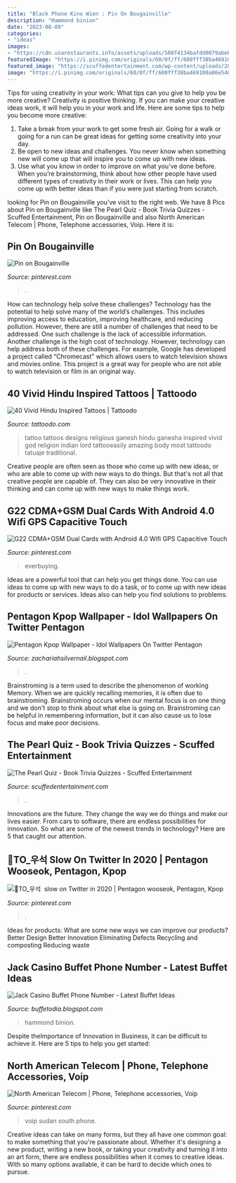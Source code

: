 ```yaml
---
title: "Black Phone Kino Wien : Pin On Bougainville"
description: "Hammond binion"
date: "2023-08-09"
categories:
- "ideas"
images:
- "https://cdn.usarestaurants.info/assets/uploads/508f4134bafdd0079abebcf3db53e9b7_-united-states-indiana-lake-county-north-township-hammond-196415-jack-binions-steakhtm.jpg"
featuredImage: "https://i.pinimg.com/originals/60/0f/ff/600fff38ba469100a86e546f903119c7.jpg"
featured_image: "https://scuffedentertainment.com/wp-content/uploads/2022/10/the-pearl-quiz.jpg"
image: "https://i.pinimg.com/originals/60/0f/ff/600fff38ba469100a86e546f903119c7.jpg"
---
```



Tips for using creativity in your work: What tips can you give to help you be more creative?
Creativity is positive thinking. If you can make your creative ideas work, it will help you in your work and life. Here are some tips to help you become more creative: 
1. Take a break from your work to get some fresh air. Going for a walk or going for a run can be great ideas for getting some creativity into your day. 
2. Be open to new ideas and challenges. You never know when something new will come up that will inspire you to come up with new ideas. 
3. Use what you know in order to improve on what you’ve done before. When you’re brainstorming, think about how other people have used different types of creativity in their work or lives. This can help you come up with better ideas than if you were just starting from scratch. 

	

		
looking for Pin on Bougainville you've visit to the right web. We have 8 Pics about Pin on Bougainville like The Pearl Quiz - Book Trivia Quizzes - Scuffed Entertainment, Pin on Bougainville and also North American Telecom | Phone, Telephone accessories, Voip. Here it is:
		
    
## Pin On Bougainville

<img loading=lazy src="https://i.pinimg.com/736x/75/8f/a4/758fa43315c6634f432c0b91e23f3805.jpg" onerror="this.onerror=null;this.src='https://tse4.mm.bing.net/th?id=OIP.9_fNWuWb-9X3o-fD0SpHwgHaHE&amp;pid=15.1';" alt="Pin on Bougainville">

_Source: pinterest.com_

>. 

	

How can technology help solve these challenges?
Technology has the potential to help solve many of the world’s challenges. This includes improving access to education, improving healthcare, and reducing pollution. However, there are still a number of challenges that need to be addressed. One such challenge is the lack of accessible information. Another challenge is the high cost of technology. However, technology can help address both of these challenges. For example, Google has developed a project called “Chromecast” which allows users to watch television shows and movies online. This project is a great way for people who are not able to watch television or film in an original way.

    
## 40 Vivid Hindu Inspired Tattoos | Tattoodo

<img loading=lazy src="https://www.tattoodo.com/images/0/4793.jpg" onerror="this.onerror=null;this.src='https://tse1.mm.bing.net/th?id=OIP.__FGNgu2QtbnI7rpFo98tAHaLB&amp;pid=15.1';" alt="40 Vivid Hindu Inspired Tattoos | Tattoodo">

_Source: tattoodo.com_

>tattoo tattoos designs religious ganesh hindu ganesha inspired vivid god religion indian lord tattooeasily amazing body most tattoodo tatuaje traditional. 

	

Creative people are often seen as those who come up with new ideas, or who are able to come up with new ways to do things. But that's not all that creative people are capable of. They can also be very innovative in their thinking and can come up with new ways to make things work.

    
## G22 CDMA+GSM Dual Cards With Android 4.0 Wifi GPS Capacitive Touch

<img loading=lazy src="https://i.pinimg.com/736x/59/e1/d5/59e1d56962858ebb16336aa2b2ef99c6--bluetooth-email.jpg" onerror="this.onerror=null;this.src='https://tse3.mm.bing.net/th?id=OIP.rwWW8vGUiZwdzh-oy-QL2QAAAA&amp;pid=15.1';" alt="G22 CDMA+GSM Dual Cards with Android 4.0 Wifi GPS Capacitive Touch">

_Source: pinterest.com_

>everbuying. 

	

Ideas are a powerful tool that can help you get things done. You can use ideas to come up with new ways to do a task, or to come up with new ideas for products or services. Ideas also can help you find solutions to problems.

    
## Pentagon Kpop Wallpaper - Idol Wallpapers On Twitter Pentagon

<img loading=lazy src="https://i.pinimg.com/originals/d0/f6/29/d0f629af3f8e39e1abcc9718db5e7f2e.jpg" onerror="this.onerror=null;this.src='https://tse1.mm.bing.net/th?id=OIP.B50lyCP-f4b_ZUkqhTd4WgHaQC&amp;pid=15.1';" alt="Pentagon Kpop Wallpaper - Idol Wallpapers On Twitter Pentagon">

_Source: zachariahsilvernail.blogspot.com_

>. 

	

Brainstroming is a term used to describe the phenomenon of working Memory. When we are quickly recalling memories, it is often due to brainstroming. Brainstroming occurs when our mental focus is on one thing and we don't stop to think about what else is going on. Brainstroming can be helpful in remembering information, but it can also cause us to lose focus and make poor decisions.

    
## The Pearl Quiz - Book Trivia Quizzes - Scuffed Entertainment

<img loading=lazy src="https://scuffedentertainment.com/wp-content/uploads/2022/10/the-pearl-quiz.jpg" onerror="this.onerror=null;this.src='https://tse3.mm.bing.net/th?id=OIP.WQqgWMw1OJdqcJbYg39xBwHaDE&amp;pid=15.1';" alt="The Pearl Quiz - Book Trivia Quizzes - Scuffed Entertainment">

_Source: scuffedentertainment.com_

>. 

	

Innovations are the future. They change the way we do things and make our lives easier. From cars to software, there are endless possibilities for innovation. So what are some of the newest trends in technology? Here are 5 that caught our attention.

    
## 🖤TO_우석 ️ Slow On Twitter In 2020 | Pentagon Wooseok, Pentagon, Kpop

<img loading=lazy src="https://i.pinimg.com/originals/60/0f/ff/600fff38ba469100a86e546f903119c7.jpg" onerror="this.onerror=null;this.src='https://tse4.mm.bing.net/th?id=OIP.ecuiwhkFJc8JyRnJTa8vJAHaLH&amp;pid=15.1';" alt="🖤TO_우석 ️ slow on Twitter in 2020 | Pentagon wooseok, Pentagon, Kpop">

_Source: pinterest.com_

>. 

	

Ideas for products: What are some new ways we can improve our products?
Better Design
Better Innovation
Eliminating Defects
Recycling and composting
Reducing waste

    
## Jack Casino Buffet Phone Number - Latest Buffet Ideas

<img loading=lazy src="https://cdn.usarestaurants.info/assets/uploads/508f4134bafdd0079abebcf3db53e9b7_-united-states-indiana-lake-county-north-township-hammond-196415-jack-binions-steakhtm.jpg" onerror="this.onerror=null;this.src='https://tse1.mm.bing.net/th?id=OIP.AXsCehBA_MGXnbpXq7Aa_gHaFj&amp;pid=15.1';" alt="Jack Casino Buffet Phone Number - Latest Buffet Ideas">

_Source: buffetodia.blogspot.com_

>hammond binion. 

	

Despite theImportance of Innovation in Business, it can be difficult to achieve it. Here are 5 tips to help you get started: 

    
## North American Telecom | Phone, Telephone Accessories, Voip

<img loading=lazy src="https://i.pinimg.com/originals/73/4d/a6/734da66b13f3028b07c3cd03c6fdab7c.jpg" onerror="this.onerror=null;this.src='https://tse4.mm.bing.net/th?id=OIP.7CMXeJDhrImpC150Sw1MPQHaHL&amp;pid=15.1';" alt="North American Telecom | Phone, Telephone accessories, Voip">

_Source: pinterest.com_

>voip sudan south phone. 

	

Creative ideas can take on many forms, but they all have one common goal: to make something that you're passionate about. Whether it's designing a new product, writing a new book, or taking your creativity and turning it into an art form, there are endless possibilities when it comes to creative ideas. With so many options available, it can be hard to decide which ones to pursue.

